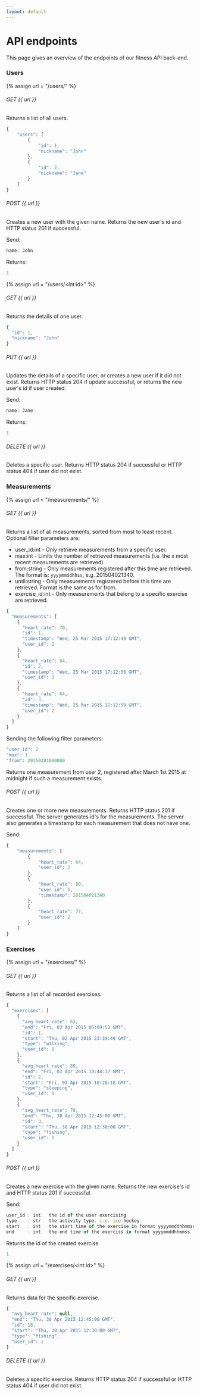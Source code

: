 ```yaml
---
layout: default
---
```


# API endpoints
This page gives an overview of the endpoints of our fitness API back-end.


### Users

{% assign url = "/users/" %}

###### GET {{ url }}

Returns a list of all users.

```javascript
{
    "users": [
        {
            "id": 1,
            "nickname": "John"
        },
        {
            "id": 2,
            "nickname": "Jane"
        }
    ]
}
```

###### POST {{ url }}

Creates a new user with the given name. Returns the new user's id and HTTP status 201 if successful.

Send:

```javascript
name: John
```

Returns:

```javascript
1
```

{% assign url = "/users/\<int:id\>" %}

###### GET {{ url }}

Returns the details of one user.

```javascript
{
  "id": 1,
  "nickname": "John"
}
```

###### PUT {{ url }}

Updates the details of a specific user, or creates a new user if it did not exist. Returns HTTP status 204 if update successful, or returns the new user's id if user created.

Send:

```javascript
name: Jane
```
Returns:

```javascript
1
```

###### DELETE {{ url }}

Deletes a specific user. Returns HTTP status 204 if successful or HTTP status 404 if user did not exist.


### Measurements

{% assign url = "/measurements/" %}


###### GET {{ url }}

Returns a list of all measurements, sorted from most to least recent. Optional filter parameters are:

- user_id:int - Only retrieve measurements from a specific user.
- max:int - Limits the number of retrieved measurements (i.e. the x most recent measurements are retrieved).
- from:string - Only measurements registered after this time are retrieved. The format is: `yyyymmddhhss`, e.g. 201504021340.
- until:string - Only measurements registered before this time are retrieved. Format is the same as for from.
- exercise_id:int - Only measurements that belong to a specific exercise are retrieved.

```javascript
{
  "measurements": [
    {
      "heart_rate": 70,
      "id": 1,
      "timestamp": "Wed, 25 Mar 2015 17:12:49 GMT",
      "user_id": 2
    },
    {
      "heart_rate": 84,
      "id": 2,
      "timestamp": "Wed, 25 Mar 2015 17:12:56 GMT",
      "user_id": 3
    },
    {
      "heart_rate": 64,
      "id": 3,
      "timestamp": "Wed, 25 Mar 2015 17:12:59 GMT",
      "user_id": 2
    }
  ]
}
```

Sending the following filter parameters:

```javascript
"user_id": 2
"max": 1
"from": 20150301000000
```

Returns one measurement from user 2, registered after March 1st 2015 at midnight if such a measurement exists.


###### POST {{ url }}

Creates one or more new measurements. Returns HTTP status 201 if successful. The server generates id's for the measurements. The server also generates a timestamp for each measurement that does not have one.

Send:

```javascript
{
    "measurements": [
        {
            "heart_rate": 64,
            "user_id": 2
        },
        {
            "heart_rate": 80,
            "user_id": 5,
            "timestamp": 201504021340
        },
        {
            "heart_rate": 77,
            "user_id": 2
        }
    ]
}
```

### Exercises

{% assign url = "/exercises/" %}

###### GET {{ url }}

Returns a list of all recorded exercises.

```javascript
{
  "exercises": [
    {
      "avg_heart_rate": 63,
      "end": "Fri, 03 Apr 2015 05:09:53 GMT",
      "id": 1,
      "start": "Thu, 02 Apr 2015 23:39:49 GMT",
      "type": "walking",
      "user_id": 0
    },
    {
      "avg_heart_rate": 89,
      "end": "Fri, 03 Apr 2015 10:44:37 GMT",
      "id": 2,
      "start": "Fri, 03 Apr 2015 10:28:18 GMT",
      "type": "sleeping",
      "user_id": 0
    },  
    {
      "avg_heart_rate": 78,
      "end": "Thu, 30 Apr 2015 12:45:00 GMT",
      "id": 3,
      "start": "Thu, 30 Apr 2015 12:30:00 GMT",
      "type": "fishing",
      "user_id": 1
    }
  ]
}
```

###### POST {{ url }}

Creates a new exercise with the given name. Returns the new exercise's id and HTTP status 201 if successful.

Send:

```javascript
user_id : int   the id of the user exercising
type    : str   the activity type. i.e. ice hockey
start   : int   the start time of the exercise in format yyyymmddhhmmss
end     : int   the end time of the exerciss in format yyyymmddhhmmss
```

Returns the id of the created exercise

```javascript
1
```

{% assign url = "/exercises/\<int:id\>" %}

###### GET {{ url }}

Returns data for the specific exercise.

```javascript
{
  "avg_heart_rate": null,
  "end": "Thu, 30 Apr 2015 12:45:00 GMT",
  "id": 18,
  "start": "Thu, 30 Apr 2015 12:30:00 GMT",
  "type": "fishing",
  "user_id": 1
}
```


###### DELETE {{ url }}

Deletes a specific exercise. Returns HTTP status 204 if successful or HTTP status 404 if user did not exist.
